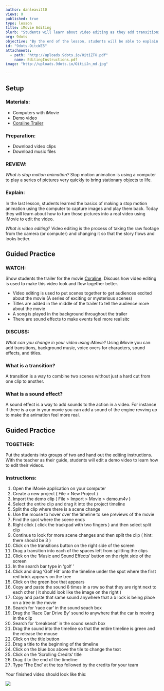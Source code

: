 ```yaml
---
author: danleavitt0
views: 0
published: true
type: lesson
title: iMovie Editing
blurb: "Students will learn about video editing as they add transitions, titles, and sound effects to an example clip."
org: 9dots
objective: "By the end of the lesson, students will be able to explain what video editing is in their own words, and use iMovie to create a video using clips provided to them."
id: "9dots-OitcWZ5"
attachments: 
  - path: "http://uploads.9dots.io/OitiZTX.pdf"
    name: EditingInstructions.pdf
image: "http://uploads.9dots.io/OitiiJn_md.jpg"

---
```


## Setup

### Materials:

- Computers with iMovie
- Demo video
- [Coraline Trailer](https://www.youtube.com/watch?v=Js7wxoqeVK0)

### Preparation:

- Download video clips
- Download music files

### REVIEW:
_What is stop motion animation?_
Stop motion animation is using a computer to play a series of pictures very quickly to bring stationary objects to life.

### Explain:
In the last lesson, students learned the basics of making a stop motion animation using the computer to capture images and play them back. Today they will learn about how to turn those pictures into a real video using iMovie to edit the video.

_What is video editing?_
Video editing is the process of taking the raw footage from the camera (or computer) and changing it so that the story flows and looks better.

## Guided Practice

### WATCH:
Show students the trailer for the movie [Coraline](https://www.youtube.com/watch?v=Js7wxoqeVK0). Discuss how video editing is used to make this video look and flow together better.

- Video editing is used to put scenes together to get audiences excited about the movie (A series of exciting or mysterious scenes)
- Titles are added in the middle of the trailer to tell the audience more about the movie
- A song is played in the background throughout the trailer
- There are sound effects to make events feel more realisitc

### DISCUSS:
_What can you change in your video using iMovie?_
Using iMovie you can add transitions, background music, voice overs for characters, sound effects, and titles.

### What is a transition?
A transition is a way to combine two scenes without just a hard cut from one clip to another.

### What is a sound effect?
A sound effect is a way to add sounds to the action in a video. For instance if there is a car in your movie you can add a sound of the engine revving up to make the animation feel more real.

## Guided Practice

### TOGETHER:
Put the students into groups of two and hand out the editing instructions. With the teacher as their guide, students will edit a demo video to learn how to edit their videos. 

### Instructions:

1. Open the iMovie application on your computer
2. Create a new project ( File > New Project )
3. Import the demo clip ( File > Import > Movie > demo.m4v )
4. Select the entire clip and drag it into the project timeline
5. Split the clip where there is a scene change
6. Use the mouse to hover over the timeline to see previews of the movie
7. Find the spot where the scene ends
8. Right click ( click the trackpad with two fingers ) and then select split clip
9. Continue to look for more scene changes and then split the clip 
( hint: there should be 3 )
10. Click on the transitions button on the right side of the screen
11. Drag a transition into each of the spaces left from splitting the clips
12. Click on the ‘Music and Sound Effects’ button on the right side of the screen
13. In the search bar type in ‘golf ’
14. Click and drag ‘Golf Hit’ onto the timeline under the spot where the first red brick appears on the tree
15. Click on the green box that appears
16. Copy and paste the sound 8 times in a row so that they are right next to each other ( it should look like the image on the right )
17. Copy and paste that same sound anywhere that a b                 lock is being place on a tree in the movie
18. Search for ‘race car’ in the sound seach box
19. Drag the ‘Race Car Drive By’ sound to anywhere that the car is moving in the clip
20. Search for ‘breakbeat’ in the sound seach box
21. Drag the sound into the timeline so that the entire timeline is green and the release the mouse
22. Click on the title button
23. Drag a title to the beginning of the timeline
24. Click on the blue box above the tile to change the text
25. Click on the ‘Scrolling Credits’ title
26. Drag it to the end of the timeline
27. Type ‘The End’ at the top followed by the credits for your team

Your finished video should look like this:

![](http://uploads.9dots.io/Oith6gD_md.jpg)
